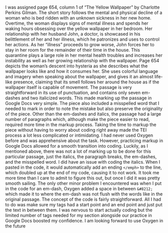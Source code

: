 






I was assigned page 654, column 1 of “The Yellow Wallpaper” by Charlotte Perkins Gilman. The short story follows the mental and physical decline of a woman who is bed ridden with an unknown sickness in her new home. Overtime, the woman displays signs of mental illness and spends her waking hours obsessing over the yellow wallpaper in her bedroom. 
Her relationship with her husband John, a doctor, is showcased in his belittlement of her and her illness, which he patronizes and uses to control her actions. As her “illness” proceeds to grow worse, John forces her to stay in her room for the remainder of their time in the house. This quarantine plays a large role in her mental health troubles and increases her instability as well as her growing relationship with the wallpaper.
	Page 654 depicts the woman’s descent into hysteria as she describes what the wallpaper looks like and how it consumes her. She uses colorful language and imagery when speaking about the wallpaper, and gives it an almost life-like presence, claiming that its smell follows her around the house as if the wallpaper itself is capable of movement.
The passage is very straightforward in its use of punctuation, and contains only seven em-dashes and two italicized words. This made marking up the passage in Google Docs very simple. The piece also included a misspelled word that I needed to mark in order to note the mistake but also preserve the originality of the piece. Other than the em-dashes and italics, the passage had a large number of paragraphs which, although make the piece easier to read, required more time in the markup process. Taking the time to markup the piece without having to worry about coding right away made the TEI process a lot less complicated or intimidating.
	I had never used Oxygen before and was apprehensive about the task. However, practicing markup in Google Docs allowed for a smooth transition into coding. Luckily, as I mentioned above, there was not a lot of marking up to be done for this particular passage, just the italics, the paragraph breaks, the em-dashes, and the misspelled word. 
I did have an issue with coding the italics. When I pasted in the code, it would automatically add an ending ```</emph>``` to the line, which doubled up at the end of my code, causing it to not work. It took me more time than I care to admit to figure this out, but once I did it was pretty smooth sailing. The only other minor problem I encountered was when I put in the code for an em-dash, Oxygen added a space in between ```&#8212;``` which made it to where the em-dash was not flush with the words like in the original passage. 
The concept of the code is fairly straightforward. All I had to do was make sure my tags had a start point and an end point and just put the text in between them. I was nervous to start actually coding but the limited number of tags needed for my section alongside our practice in Google Docs boosted my confidence. I am looking forward to use Oxygen in the future
